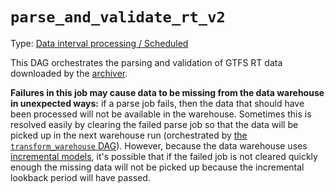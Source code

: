 # `parse_and_validate_rt_v2`

Type: [Data interval processing / Scheduled](https://docs.calitp.org/data-infra/airflow/dags-maintenance.html)

This DAG orchestrates the parsing and validation of GTFS RT data downloaded by the [archiver](../../../services/gtfs-rt-archiver-v3/README.md).

**Failures in this job may cause data to be missing from the data warehouse in unexpected ways:** if a parse job fails, then the data that should have been processed will not be available in the warehouse. Sometimes this is resolved easily by clearing the failed parse job so that the data will be picked up in the next warehouse run (orchestrated by [the `transform_warehouse` DAG](../transform_warehouse/README.md)). However, because the data warehouse uses [incremental models](https://docs.getdbt.com/docs/build/incremental-models), it's possible that if the failed job is not cleared quickly enough the missing data will not be picked up because the incremental lookback period will have passed.
